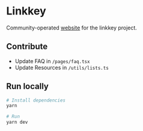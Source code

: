 # Linkkey

Community-operated [website](https://linkkey.com/) for the linkkey project.

## Contribute

- Update FAQ in `/pages/faq.tsx`
- Update Resources in `/utils/lists.ts`

## Run locally

```bash
# Install dependencies
yarn

# Run
yarn dev
```
